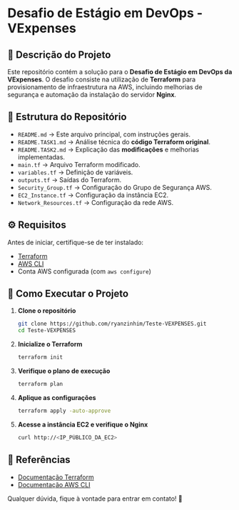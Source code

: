 # Desafio de Estágio em DevOps - VExpenses

## 📌 Descrição do Projeto

Este repositório contém a solução para o **Desafio de Estágio em DevOps da VExpenses**. O desafio consiste na utilização de **Terraform** para provisionamento de infraestrutura na AWS, incluindo melhorias de segurança e automação da instalação do servidor **Nginx**.

## 📁 Estrutura do Repositório

- `README.md` → Este arquivo principal, com instruções gerais.
- `README.TASK1.md` → Análise técnica do **código Terraform original**.
- `README.TASK2.md` → Explicação das **modificações** e melhorias implementadas.
- `main.tf` → Arquivo Terraform modificado.
- `variables.tf` → Definição de variáveis.
- `outputs.tf` → Saídas do Terraform.
- `Security_Group.tf` → Configuração do Grupo de Segurança AWS.
- `EC2_Instance.tf` → Configuração da instância EC2.
- `Network_Resources.tf` → Configuração da rede AWS.

## ⚙️ **Requisitos**

Antes de iniciar, certifique-se de ter instalado:

- [Terraform](https://developer.hashicorp.com/terraform/downloads)
- [AWS CLI](https://aws.amazon.com/cli/)
- Conta AWS configurada (com `aws configure`)

## 🚀 **Como Executar o Projeto**

1. **Clone o repositório**
   ```sh
   git clone https://github.com/ryanzinhim/Teste-VEXPENSES.git
   cd Teste-VEXPENSES
   ```
2. **Inicialize o Terraform**
   ```sh
   terraform init
   ```
3. **Verifique o plano de execução**
   ```sh
   terraform plan
   ```
4. **Aplique as configurações**
   ```sh
   terraform apply -auto-approve
   ```
5. **Acesse a instância EC2 e verifique o Nginx**
   ```sh
   curl http://<IP_PÚBLICO_DA_EC2>
   ```

## 📖 Referências

- [Documentação Terraform](https://developer.hashicorp.com/terraform/docs)
- [Documentação AWS CLI](https://docs.aws.amazon.com/cli/latest/userguide/cli-configure-files.html)

Qualquer dúvida, fique à vontade para entrar em contato! 🚀

